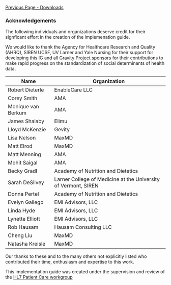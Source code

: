 [Previous Page - Downloads](downloads.html)

### Acknowledgements

The following individuals and organizations deserve credit for their signficant effort in the creation of the implemenation guide.

We would like to thank the Agency for Healthcare Research and Quality (AHRQ), SIREN UCSF, UV Larner and Yale Nursing for their support for developing this IG and all [Gravity Project sponsors](https://confluence.hl7.org/display/GRAV/Gravity+Project+Sponsors) for their contributions to make rapid progress on the standardization of social determinants of health data.

|**Name**         | **Organization**                                        |
|--------------------------|--------------------------------------------|
| Robert Dieterle         | EnableCare LLC                                      |
| Corey Smith        | AMA                                   |
| Monique van Berkum       | AMA                                 |
| James Shalaby       | Elimu                                |
| Lloyd McKenzie     | Gevity                                 |
| Lisa Nelson           | MaxMD                                         |
| Matt Elrod        | MaxMD                                   |
| Matt Menning        | AMA                                  |
| Mohit Saigal        | AMA                                   |
| Becky Gradl          | Academy of Nutrition and Dietetics                                 |
| Sarah DeSilvey        | Larner College of Medicine at the University of Vermont, SIREN                                  |
| Donna Pertel         | Academy of Nutrition and Dietetics                                  |
| Evelyn Gallego        |  EMI Advisors, LLC                                  |
| Linda Hyde        | EMI Advisors, LLC                                 |
| Lynette Elliott| EMI Advisors, LLC |
| Rob Hausam |Hausam Consulting LLC        |
| Cheng Liu | MaxMD|
| Natasha Kreisle | MaxMD|


Our thanks to these and to the many others not explicitly listed who contributed their time, enthusiasm and expertise to this work.

This implementation guide was created under the supervision and review of the [HL7 Patient Care workgroup](http://www.hl7.org/Special/committees/patientcare/index.cfm)